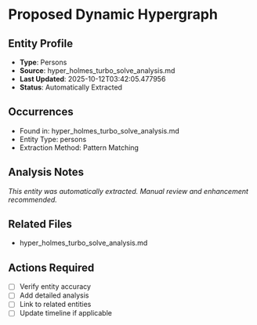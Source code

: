 # Proposed Dynamic Hypergraph

## Entity Profile
- **Type**: Persons
- **Source**: hyper_holmes_turbo_solve_analysis.md
- **Last Updated**: 2025-10-12T03:42:05.477956
- **Status**: Automatically Extracted

## Occurrences
- Found in: hyper_holmes_turbo_solve_analysis.md
- Entity Type: persons
- Extraction Method: Pattern Matching

## Analysis Notes
*This entity was automatically extracted. Manual review and enhancement recommended.*

## Related Files
- hyper_holmes_turbo_solve_analysis.md

## Actions Required
- [ ] Verify entity accuracy
- [ ] Add detailed analysis
- [ ] Link to related entities
- [ ] Update timeline if applicable
